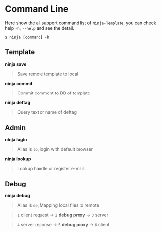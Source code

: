 
# Command Line

Here show the all support command list of `Ninja-Template`, you can check help `-h`, `--help` and see the detail.

    $ ninja [command] -h

## Template

**ninja save**

>  Save remote template to local


**ninja commit**

>  Commit comment to DB of template

**ninja deftag**

>  Query text or name of deftag 


## Admin

**ninja login**

>  Alias is `lo`,  login with default browser

**ninja lookup**

>  Lookup handle or register e-mail

## Debug
**ninja debug**

> Alias is `de`, Mapping local files to remote


> `1` client request -> `2` **debug proxy** -> `3` server

> `4` server reponse -> `5` **debug proxy** -> `6` client